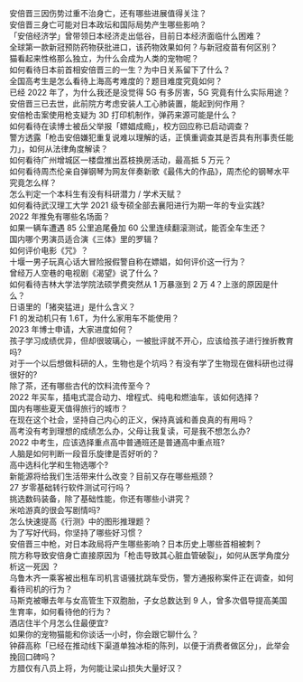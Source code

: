 安倍晋三因伤势过重不治身亡，还有哪些进展值得关注？  
安倍晋三身亡可能对日本政坛和国际局势产生哪些影响？  
「安倍经济学」曾带领日本经济走出低谷，目前日本经济面临什么困难？  
全球第一款新冠预防药物获批进口，该药物效果如何？与新冠疫苗有何区别？  
猫看起来性格那么独立，为什么会成为人类的宠物呢？  
如何看待日本前首相安倍晋三的一生？为中日关系留下了什么？  
全国高考生是怎么看待上海高考难度的？题目难度究竟如何？  
已经 2022 年了，为什么我还是没觉得 5G 有多厉害，5G 究竟有什么实际用途？  
安倍晋三已去世，此前院方考虑安装人工心肺装置，能起到何作用？  
安倍枪击案使用枪支疑为 3D 打印机制作，弹药来源可能是什么？  
如何看待在读博士被岳父举报「嫖娼成瘾」，校方回应称已启动调查？  
警方透露「枪击安倍嫌犯重复说难以理解的话，正慎重调查其是否具有刑事责任能力」，如何从法律角度解读？  
如何看待广州增城区一楼盘推出荔枝换房活动，最高抵 5 万元？  
如何看待周杰伦亲自弹钢琴为网友伴奏新歌《最伟大的作品》，周杰伦的钢琴水平究竟怎么样？  
怎么判定一个本科生有没有科研潜力 / 学术天赋？  
如何看待武汉理工大学 2021 级专硕全部去襄阳进行为期一年的专业实践?  
2022 年推免有哪些名场面？  
如果一辆车遭遇 85 公里追尾叠加 60 公里连续翻滚测试，能否全车生还？  
国内哪个男演员适合演《三体》里的罗辑？  
如何评价电影《咒》？  
十堰一男子玩真心话大冒险报假警自称在嫖娼，如何评价这一行为？  
曾经万人空巷的电视剧《渴望》说了什么？  
如何看待吉林大学法学院法硕学费突然从 1 万暴涨到 2 万 4？上涨的原因是什么？  
日语里的「猪突猛进」是什么含义？  
F1 的发动机只有 1.6T，为什么家用车不能使用？  
2023 年博士申请，大家进度如何？  
孩子学习成绩优异，但却很玻璃心，一被批评就不开心，应该给孩子进行挫折教育吗?  
对于一个以后想做科研的人，生物也是个坑吗？有没有学了生物现在做科研也过得很好的?  
除了茶，还有哪些古代的饮料流传至今？  
2022 年买车，插电式混合动力、增程式、纯电和燃油车，该如何选择？  
国内有哪些夏天值得旅行的城市？  
在现在这个社会，坚持自己内心的正义，保持真诚和善良真的有用吗？  
高考没有考到理想的成绩怎么办，父母让我复读，可是我不想怎么办?  
2022 中考生，应该选择重点高中普通班还是普通高中重点班?  
人脑是如何判断一段音乐旋律是否好听的？  
高中选科化学和生物选哪个?  
新能源将给我们生活带来什么改变？目前又存在哪些瓶颈？  
27 岁零基础转行软件测试可行吗？  
挑选数码装备，除了基础性能，你还有哪些小讲究？  
米哈游真的很会写剧情吗?  
怎么快速提高《行测》中的图形推理题？  
为了写好代码，你坚持了哪些好习惯？  
安倍晋三中枪，对日本政局将产生哪些影响？日本历史上哪些首相被刺？  
院方称导致安倍身亡直接原因为「枪击导致其心脏血管破裂」，如何从医学角度分析这一死因 ？  
乌鲁木齐一乘客被出租车司机言语骚扰跳车受伤，警方通报称案件正在调查，如何看待司机的行为？  
马斯克被曝去年与女高管生下双胞胎，子女总数达到 9 人，曾多次倡导提高美国生育率，如何看待他的行为？  
酒店住半个月怎么住最便宜?  
如果你的宠物猫能和你谈话一小时，你会跟它聊什么？  
钟薛高称「已经在推动线下渠道单独冰柜的陈列，以便于消费者做区分」，此举会挽回口碑吗？  
方腊仅有八员上将，为何能让梁山损失大量好汉？  
